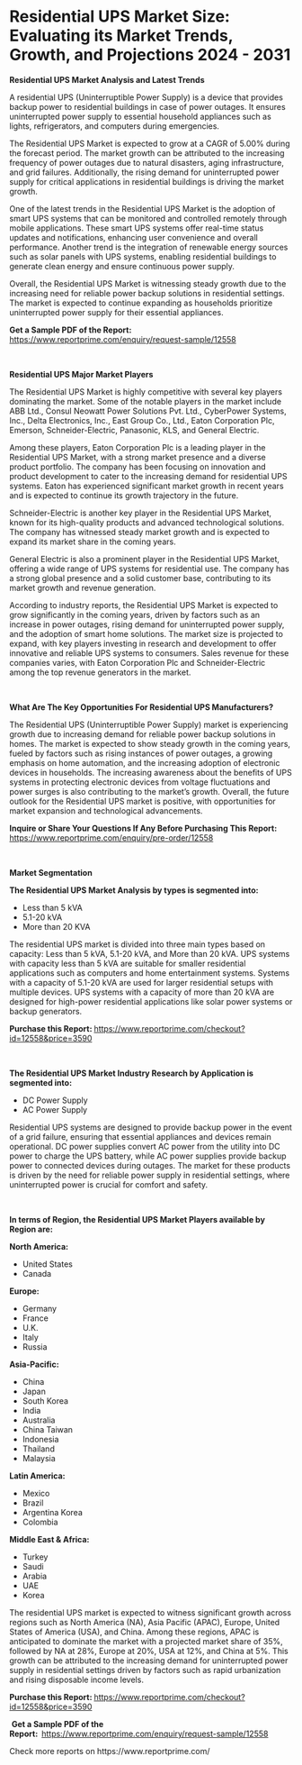 <p><h1>Residential UPS Market Size: Evaluating its Market Trends, Growth, and Projections 2024 - 2031</h1></p><p><strong>Residential UPS Market Analysis and Latest Trends</strong></p>
<p><p>A residential UPS (Uninterruptible Power Supply) is a device that provides backup power to residential buildings in case of power outages. It ensures uninterrupted power supply to essential household appliances such as lights, refrigerators, and computers during emergencies.</p><p>The Residential UPS Market is expected to grow at a CAGR of 5.00% during the forecast period. The market growth can be attributed to the increasing frequency of power outages due to natural disasters, aging infrastructure, and grid failures. Additionally, the rising demand for uninterrupted power supply for critical applications in residential buildings is driving the market growth.</p><p>One of the latest trends in the Residential UPS Market is the adoption of smart UPS systems that can be monitored and controlled remotely through mobile applications. These smart UPS systems offer real-time status updates and notifications, enhancing user convenience and overall performance. Another trend is the integration of renewable energy sources such as solar panels with UPS systems, enabling residential buildings to generate clean energy and ensure continuous power supply.</p><p>Overall, the Residential UPS Market is witnessing steady growth due to the increasing need for reliable power backup solutions in residential settings. The market is expected to continue expanding as households prioritize uninterrupted power supply for their essential appliances.</p></p>
<p><strong>Get a Sample PDF of the Report:&nbsp;</strong> <a href="https://www.reportprime.com/enquiry/request-sample/12558">https://www.reportprime.com/enquiry/request-sample/12558</a></p>
<p>&nbsp;</p>
<p><strong>Residential UPS Major Market Players</strong></p>
<p><p>The Residential UPS Market is highly competitive with several key players dominating the market. Some of the notable players in the market include ABB Ltd., Consul Neowatt Power Solutions Pvt. Ltd., CyberPower Systems, Inc., Delta Electronics, Inc., East Group Co., Ltd., Eaton Corporation Plc, Emerson, Schneider-Electric, Panasonic, KLS, and General Electric.</p><p>Among these players, Eaton Corporation Plc is a leading player in the Residential UPS Market, with a strong market presence and a diverse product portfolio. The company has been focusing on innovation and product development to cater to the increasing demand for residential UPS systems. Eaton has experienced significant market growth in recent years and is expected to continue its growth trajectory in the future.</p><p>Schneider-Electric is another key player in the Residential UPS Market, known for its high-quality products and advanced technological solutions. The company has witnessed steady market growth and is expected to expand its market share in the coming years.</p><p>General Electric is also a prominent player in the Residential UPS Market, offering a wide range of UPS systems for residential use. The company has a strong global presence and a solid customer base, contributing to its market growth and revenue generation.</p><p>According to industry reports, the Residential UPS Market is expected to grow significantly in the coming years, driven by factors such as an increase in power outages, rising demand for uninterrupted power supply, and the adoption of smart home solutions. The market size is projected to expand, with key players investing in research and development to offer innovative and reliable UPS systems to consumers. Sales revenue for these companies varies, with Eaton Corporation Plc and Schneider-Electric among the top revenue generators in the market.</p></p>
<p>&nbsp;</p>
<p><strong>What Are The Key Opportunities For Residential UPS Manufacturers?</strong></p>
<p><p>The Residential UPS (Uninterruptible Power Supply) market is experiencing growth due to increasing demand for reliable power backup solutions in homes. The market is expected to show steady growth in the coming years, fueled by factors such as rising instances of power outages, a growing emphasis on home automation, and the increasing adoption of electronic devices in households. The increasing awareness about the benefits of UPS systems in protecting electronic devices from voltage fluctuations and power surges is also contributing to the market’s growth. Overall, the future outlook for the Residential UPS market is positive, with opportunities for market expansion and technological advancements.</p></p>
<p><strong>Inquire or Share Your Questions If Any Before Purchasing This Report:</strong> <a href="https://www.reportprime.com/enquiry/pre-order/12558">https://www.reportprime.com/enquiry/pre-order/12558</a></p>
<p>&nbsp;</p>
<p><strong>Market Segmentation</strong></p>
<p><strong>The Residential UPS Market Analysis by types is segmented into:</strong></p>
<p><ul><li>Less than 5 kVA</li><li>5.1-20 kVA</li><li>More than 20 KVA</li></ul></p>
<p><p>The residential UPS market is divided into three main types based on capacity: Less than 5 kVA, 5.1-20 kVA, and More than 20 kVA. UPS systems with capacity less than 5 kVA are suitable for smaller residential applications such as computers and home entertainment systems. Systems with a capacity of 5.1-20 kVA are used for larger residential setups with multiple devices. UPS systems with a capacity of more than 20 kVA are designed for high-power residential applications like solar power systems or backup generators.</p></p>
<p><strong>Purchase this Report:&nbsp;</strong><a href="https://www.reportprime.com/checkout?id=12558&price=3590">https://www.reportprime.com/checkout?id=12558&price=3590</a></p>
<p>&nbsp;</p>
<p><strong>The Residential UPS Market Industry Research by Application is segmented into:</strong></p>
<p><ul><li>DC Power Supply</li><li>AC Power Supply</li></ul></p>
<p><p>Residential UPS systems are designed to provide backup power in the event of a grid failure, ensuring that essential appliances and devices remain operational. DC power supplies convert AC power from the utility into DC power to charge the UPS battery, while AC power supplies provide backup power to connected devices during outages. The market for these products is driven by the need for reliable power supply in residential settings, where uninterrupted power is crucial for comfort and safety.</p></p>
<p>&nbsp;</p>
<p><strong>In terms of Region, the Residential UPS Market Players available by Region are:</strong></p>
<p>
    <p> <strong> North America: </strong>
        <ul>
            <li>United States</li>
            <li>Canada</li>
        </ul>
        </p> 
    <p> <strong> Europe: </strong>
        <ul>
            <li>Germany</li>
            <li>France</li>
            <li>U.K.</li>
            <li>Italy</li>
            <li>Russia</li>
        </ul>
        </p> 
    <p> <strong> Asia-Pacific: </strong>
        <ul>
            <li>China</li>
            <li>Japan</li>
            <li>South Korea</li>
            <li>India</li>
            <li>Australia</li>
            <li>China Taiwan</li>
            <li>Indonesia</li>
            <li>Thailand</li>
            <li>Malaysia</li>
        </ul>
        </p> 
    <p> <strong> Latin America: </strong>
        <ul>
            <li>Mexico</li>
            <li>Brazil</li>
            <li>Argentina Korea</li>
            <li>Colombia</li>
        </ul>
        </p> 
    <p> <strong> Middle East & Africa: </strong>
        <ul>
            <li>Turkey</li>
            <li>Saudi</li>
            <li>Arabia</li>
            <li>UAE</li>
            <li>Korea</li>
        </ul>
    </p>
    </p>
<p><p>The residential UPS market is expected to witness significant growth across regions such as North America (NA), Asia Pacific (APAC), Europe, United States of America (USA), and China. Among these regions, APAC is anticipated to dominate the market with a projected market share of 35%, followed by NA at 28%, Europe at 20%, USA at 12%, and China at 5%. This growth can be attributed to the increasing demand for uninterrupted power supply in residential settings driven by factors such as rapid urbanization and rising disposable income levels.</p></p>
<p><strong>Purchase this Report: </strong><a href="https://www.reportprime.com/checkout?id=12558&price=3590">https://www.reportprime.com/checkout?id=12558&price=3590</a></p>
<p>&nbsp;<strong>Get a Sample PDF of the Report:&nbsp;&nbsp;</strong><a href="https://www.reportprime.com/enquiry/request-sample/12558">https://www.reportprime.com/enquiry/request-sample/12558</a></p>
<p><strong></strong></p>
<p>Check more reports on https://www.reportprime.com/</p>